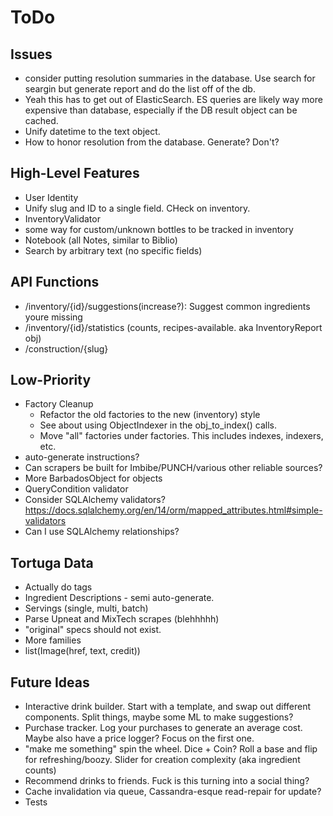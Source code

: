ToDo
====

Issues
------
* consider putting resolution summaries in the database. Use search for seargin
  but generate report and do the list off of the db.
* Yeah this has to get out of ElasticSearch. ES queries are likely way more expensive
  than database, especially if the DB result object can be cached.
* Unify datetime to the text object.
* How to honor resolution from the database. Generate? Don't?

High-Level Features
-------------------
* User Identity
* Unify slug and ID to a single field. CHeck on inventory.
* InventoryValidator
* some way for custom/unknown bottles to be tracked in inventory
* Notebook (all Notes, similar to Biblio)
* Search by arbitrary text (no specific fields)

API Functions
-------------
* /inventory/{id}/suggestions(increase?): Suggest common ingredients youre missing
* /inventory/{id}/statistics (counts, recipes-available. aka InventoryReport obj)
* /construction/{slug}

Low-Priority
------------
* Factory Cleanup
  * Refactor the old factories to the new (inventory) style
  * See about using ObjectIndexer in the obj_to_index() calls.
  * Move "all" factories under factories. This includes indexes, indexers, etc.
* auto-generate instructions?
* Can scrapers be built for Imbibe/PUNCH/various other reliable sources?
* More BarbadosObject for objects
* QueryCondition validator
* Consider SQLAlchemy validators? https://docs.sqlalchemy.org/en/14/orm/mapped_attributes.html#simple-validators
* Can I use SQLAlchemy relationships?

Tortuga Data
------------
* Actually do tags
* Ingredient Descriptions - semi auto-generate.
* Servings (single, multi, batch)
* Parse Upneat and MixTech scrapes (blehhhhh)
* "original" specs should not exist.
* More families
* list(Image(href, text, credit))

Future Ideas
------------
* Interactive drink builder. Start with a template, and swap out different
  components. Split things, maybe some ML to make suggestions?
* Purchase tracker. Log your purchases to generate an average cost. Maybe
  also have a price logger? Focus on the first one.
* "make me something" spin the wheel. Dice + Coin? Roll a base and 
  flip for refreshing/boozy. Slider for creation complexity (aka ingredient counts)
* Recommend drinks to friends. Fuck is this turning into a social thing?
* Cache invalidation via queue, Cassandra-esque read-repair for update?
* Tests